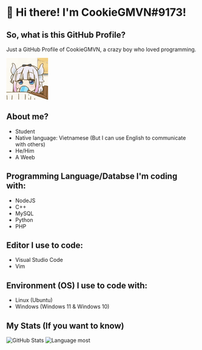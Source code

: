# 👋 Hi there! I'm CookieGMVN#9173!

## So, what is this GitHub Profile?

Just a GitHub Profile of CookieGMVN, a crazy boy who loved programming.

<img src= "https://raw.githubusercontent.com/CookieGMVN/CookieGMVN/main/resources/kanna.gif" width=110 height=110>

## About me?

- Student
- Native language: Vietnamese (But I can use English to communicate with others)
- He/Him
- A Weeb

## Programming Language/Databse I'm coding with:

- NodeJS
- C++
- MySQL
- Python
- PHP

## Editor I use to code:

- Visual Studio Code
- Vim

## Environment (OS) I use to code with:

- Linux (Ubuntu)
- Windows (Windows 11 & Windows 10)

## My Stats (If you want to know)

![GitHub Stats](https://github-readme-stats.vercel.app/api?username=CookieGMVN&show_icons=true&theme=cobalt)
![Language most](https://github-readme-stats.vercel.app/api/top-langs/?username=CookieGMVN&theme=cobalt&layout=compact)
